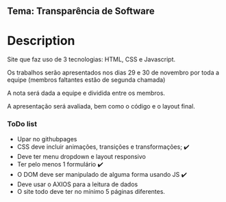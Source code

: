 ## Tema: Transparência de Software

# Description

Site que faz uso de 3 tecnologias: HTML, CSS e Javascript.

Os trabalhos serão apresentados nos dias 29 e 30 de novembro por toda a equipe (membros faltantes estão de segunda chamada)

A nota será dada a equipe e dividida entre os membros.

A apresentação será avaliada, bem como o código e o layout final. 


### ToDo list 

+ Upar no githubpages
+ CSS deve incluir animações, transições e transformações; ✔️
+ Deve ter menu dropdown e layout responsivo 
+ Ter pelo menos 1 formulário ✔️
+ O DOM deve ser manipulado de alguma forma usando JS ✔️
+ Deve usar o AXIOS para a leitura de dados
+ O site todo deve ter no mínimo 5 páginas diferentes.